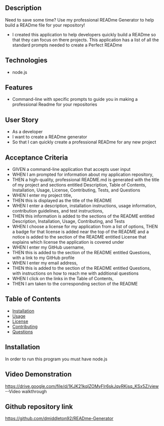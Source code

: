 ## Description
Need to save some time? Use my professional READme Generator to help build a READme file for your repository!

- I created this application to help developers quickly build a READme so that they can focus on there projects. This application has a list of all the standard prompts needed to create a Perfect READme

## Technologies
- node.js

## Features
- Command-line with specific prompts to guide you in making a professional Readme for your repositories

## User Story

- As a developer
- I want to create a READme generator
- So that I can quickly create a professional READme for any new project

## Acceptance Criteria
- GIVEN a command-line application that accepts user input
- WHEN I am prompted for information about my application repository, 
- THEN a high-quality, professional README.md is generated with the title of my project and sections entitled Description, Table of Contents, Installation, Usage, License, Contributing, Tests, and Questions
- WHEN I enter my project title, 
- THEN this is displayed as the title of the README
- WHEN I enter a description, installation instructions, usage information, contribution guidelines, and test instructions, 
- THEN this information is added to the sections of the README entitled Description, Installation, Usage, Contributing, and Tests
- WHEN I choose a license for my application from a list of options, THEN a badge for that license is added near the top of the README and a notice is added to the section of the README entitled License that explains which license the application is covered under
- WHEN I enter my GitHub username, 
- THEN this is added to the section of the README entitled Questions, with a link to my GitHub profile
- WHEN I enter my email address, 
- THEN this is added to the section of the README entitled Questions, with instructions on how to reach me with additional questions
- WHEN I click on the links in the Table of Contents, 
- THEN I am taken to the corresponding section of the README

## Table of Contents
- [Installation](#installation)
- [Usage](#usage)
- [License](#license)
- [Contributing](#contributing)
- [Questions](#questions)

## Installation
In order to run this program you must have node.js

## Video Demonstration 
https://drive.google.com/file/d/1KJK21kqIZOMyFIr6skJqyRKjsq_KSx5Z/view --Video walkthrough

## Github repository link

https://github.com/dmiddleton92/READme-Generator

